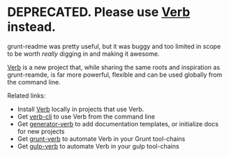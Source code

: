 # DEPRECATED. Please use [Verb](https://github.com/assemble/verb) instead.

grunt-readme was pretty useful, but it was buggy and too limited in scope to be worth _really_ digging in and making it awesome. 

[Verb](https://github.com/assemble/verb) is a new project that, while sharing the same roots and inspiration as grunt-reamde, is far more powerful, flexible and can be used globally from the command line.

Related links:

* Install [Verb](https://github.com/assemble/verb) locally in projects that use Verb.
* Get [verb-cli](https://github.com/assemble/verb-cli) to use Verb from the command line
* Get [generator-verb](https://github.com/assemble/generator-verb) to add documentation templates, or initialize docs for new projects
* Get [grunt-verb](https://github.com/assemble/grunt-verb) to automate Verb in your Grunt tool-chains
* Get [gulp-verb](https://github.com/assemble/gulp-verb) to automate Verb in your gulp tool-chains
